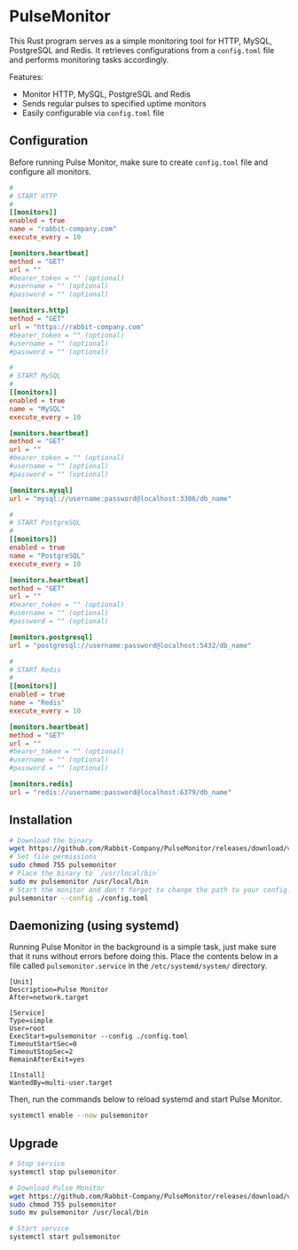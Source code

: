 # PulseMonitor

This Rust program serves as a simple monitoring tool for HTTP, MySQL, PostgreSQL and Redis. It retrieves configurations from a `config.toml` file and performs monitoring tasks accordingly.

Features:

- Monitor HTTP, MySQL, PostgreSQL and Redis
- Sends regular pulses to specified uptime monitors
- Easily configurable via `config.toml` file

## Configuration

Before running Pulse Monitor, make sure to create `config.toml` file and configure all monitors.

```toml
#
# START HTTP
#
[[monitors]]
enabled = true
name = "rabbit-company.com"
execute_every = 10

[monitors.heartbeat]
method = "GET"
url = ""
#bearer_token = "" (optional)
#username = "" (optional)
#password = "" (optional)

[monitors.http]
method = "GET"
url = "https://rabbit-company.com"
#bearer_token = "" (optional)
#username = "" (optional)
#password = "" (optional)

#
# START MySQL
#
[[monitors]]
enabled = true
name = "MySQL"
execute_every = 10

[monitors.heartbeat]
method = "GET"
url = ""
#bearer_token = "" (optional)
#username = "" (optional)
#password = "" (optional)

[monitors.mysql]
url = "mysql://username:password@localhost:3306/db_name"

#
# START PostgreSQL
#
[[monitors]]
enabled = true
name = "PostgreSQL"
execute_every = 10

[monitors.heartbeat]
method = "GET"
url = ""
#bearer_token = "" (optional)
#username = "" (optional)
#password = "" (optional)

[monitors.postgresql]
url = "postgresql://username:password@localhost:5432/db_name"

#
# START Redis
#
[[monitors]]
enabled = true
name = "Redis"
execute_every = 10

[monitors.heartbeat]
method = "GET"
url = ""
#bearer_token = "" (optional)
#username = "" (optional)
#password = "" (optional)

[monitors.redis]
url = "redis://username:password@localhost:6379/db_name"
```

## Installation

```bash
# Download the binary
wget https://github.com/Rabbit-Company/PulseMonitor/releases/download/v1.0.0/pulsemonitor
# Set file permissions
sudo chmod 755 pulsemonitor
# Place the binary to `/usr/local/bin`
sudo mv pulsemonitor /usr/local/bin
# Start the monitor and don't forget to change the path to your config.toml file
pulsemonitor --config ./config.toml
```

## Daemonizing (using systemd)

Running Pulse Monitor in the background is a simple task, just make sure that it runs without errors before doing this. Place the contents below in a file called `pulsemonitor.service` in the `/etc/systemd/system/` directory.

```service
[Unit]
Description=Pulse Monitor
After=network.target

[Service]
Type=simple
User=root
ExecStart=pulsemonitor --config ./config.toml
TimeoutStartSec=0
TimeoutStopSec=2
RemainAfterExit=yes

[Install]
WantedBy=multi-user.target
```

Then, run the commands below to reload systemd and start Pulse Monitor.

```bash
systemctl enable --now pulsemonitor
```

## Upgrade

```bash
# Stop service
systemctl stop pulsemonitor

# Download Pulse Monitor
wget https://github.com/Rabbit-Company/PulseMonitor/releases/download/v1.0.0/pulsemonitor
sudo chmod 755 pulsemonitor
sudo mv pulsemonitor /usr/local/bin

# Start service
systemctl start pulsemonitor
```
